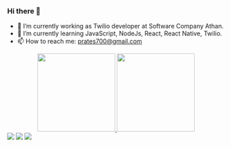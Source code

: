 ### Hi there 👋

- 🔭 I’m currently working as Twilio developer at Software Company Athan.
- 🌱 I’m currently learning JavaScript, NodeJs, React, React Native, Twilio.
- 📫 How to reach me: prates700@gmail.com
<div align="center">
  <a href="https://github.com/iuryprates">
  <img height="180em" src="https://github-readme-stats.vercel.app/api?username=iuryprates&show_icons=true&theme=dracula&include_all_commits=true&count_private=true"/>
  <img height="180em" src="https://github-readme-stats.vercel.app/api/top-langs/?username=iuryprates&layout=compact&langs_count=7&theme=dracula"/>
</div>

  <div> 
  <a href="https://instagram.com/pratsiury" target="_blank"><img src="https://img.shields.io/badge/-Instagram-%23E4405F?style=for-the-badge&logo=instagram&logoColor=white" target="_blank"></a> 
  <a href = "mailto:prates700@gmail.com"><img src="https://img.shields.io/badge/-Gmail-%23333?style=for-the-badge&logo=gmail&logoColor=white" target="_blank"></a>
  <a href="https://www.linkedin.com/in/iury-prates" target="_blank"><img src="https://img.shields.io/badge/-LinkedIn-%230077B5?style=for-the-badge&logo=linkedin&logoColor=white" target="_blank"></a> 
</div>

